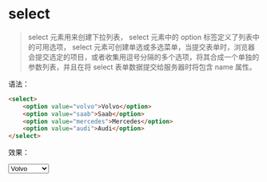# select

> select 元素用来创建下拉列表， select 元素中的 option 标签定义了列表中的可用选项， select 元素可创建单选或多选菜单，当提交表单时，浏览器会提交选定的项目，或者收集用逗号分隔的多个选项，将其合成一个单独的参数列表，并且在将 select 表单数据提交给服务器时将包含 name 属性。

语法：

```html
<select>
    <option value="volvo">Volvo</option>
    <option value="saab">Saab</option>
    <option value="mercedes">Mercedes</option>
    <option value="audi">Audi</option>
</select>
```

效果：

<select>
    <option value="volvo">Volvo</option>
    <option value="saab">Saab</option>
    <option value="mercedes">Mercedes</option>
    <option value="audi">Audi</option>
</select>